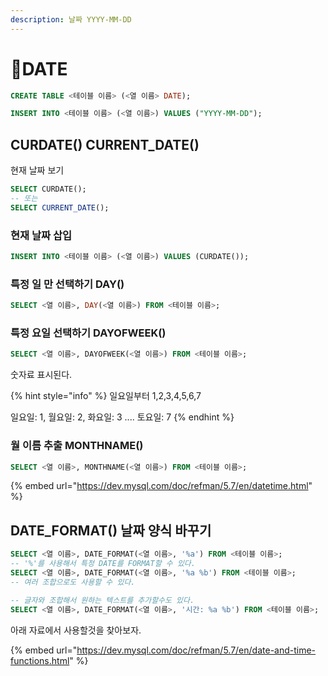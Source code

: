 ```yaml
---
description: 날짜 YYYY-MM-DD
---
```


# DATE

```sql
CREATE TABLE <테이블 이름> (<열 이름> DATE);
```

```sql
INSERT INTO <테이블 이름> (<열 이름>) VALUES ("YYYY-MM-DD");
```



## CURDATE() CURRENT\_DATE()

현재 날짜 보기

```sql
SELECT CURDATE();
-- 또는
SELECT CURRENT_DATE();
```



### 현재 날짜 삽입

```sql
INSERT INTO <테이블 이름> (<열 이름>) VALUES (CURDATE());
```



### 특정 일 만 선택하기 DAY()

```sql
SELECT <열 이름>, DAY(<열 이름>) FROM <테이블 이름>;
```



### 특정 요일 선택하기 DAYOFWEEK()

```sql
SELECT <열 이름>, DAYOFWEEK(<열 이름>) FROM <테이블 이름>;
```

숫자료 표시된다.

{% hint style="info" %}
일요일부터 1,2,3,4,5,6,7

일요일: 1, 월요일: 2, 화요일: 3 .... 토요일: 7
{% endhint %}



### 월 이름 추출 MONTHNAME()

```sql
SELECT <열 이름>, MONTHNAME(<열 이름>) FROM <테이블 이름>;
```



{% embed url="https://dev.mysql.com/doc/refman/5.7/en/datetime.html" %}

## DATE\_FORMAT() 날짜 양식 바꾸기

```sql
SELECT <열 이름>, DATE_FORMAT(<열 이름>, '%a') FROM <테이블 이름>;
-- '%'를 사용해서 특정 DATE를 FORMAT할 수 있다.
SELECT <열 이름>, DATE_FORMAT(<열 이름>, '%a %b') FROM <테이블 이름>;
-- 여러 조합으로도 사용할 수 있다.

-- 글자와 조합해서 원하는 텍스트를 추가할수도 있다.
SELECT <열 이름>, DATE_FORMAT(<열 이름>, '시간: %a %b') FROM <테이블 이름>;
```

아래 자료에서 사용할것을 찾아보자.

{% embed url="https://dev.mysql.com/doc/refman/5.7/en/date-and-time-functions.html" %}
